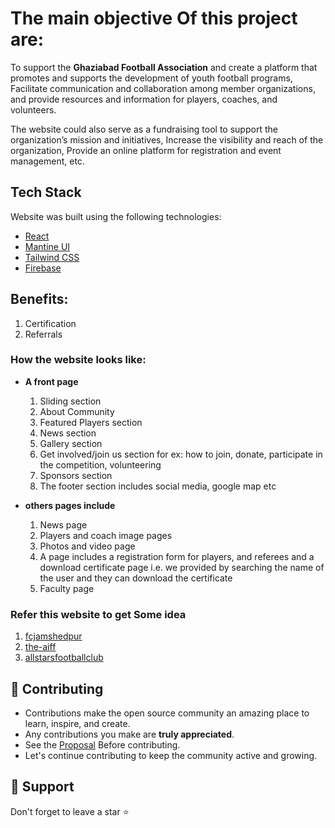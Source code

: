 # The main objective Of this project are: 

To support the <b>Ghaziabad Football Association</b> and create a platform that promotes and supports the development of youth football programs, Facilitate communication and collaboration among member organizations, and provide resources and information for players, coaches, and volunteers.

The website could also serve as a fundraising tool to support the organization’s mission and initiatives, Increase the visibility and reach of the organization, Provide an online platform for registration and event management, etc.


## Tech Stack

Website was built using the following technologies:

- [React](https://reactjs.org/) 
- [Mantine UI](https://ui.mantine.dev/) 
- [Tailwind CSS](https://tailwindcss.com/) 
- [Firebase](https://firebase.google.com/)

## Benefits:

1. Certification
2. Referrals

### How the website looks like:

- **A front page**
    1. Sliding section
    2. About Community
    3. Featured Players section
    4. News section
    5. Gallery section
    6. Get involved/join us section for ex: how to join, donate, participate in the competition, volunteering
    7. Sponsors section
    8. The footer section includes social media, google map etc

- **others pages include**
   1. News page
   2. Players and coach image pages
   3. Photos and video page
   4. A page includes a registration form for players, and referees and a download certificate page i.e. we provided by searching the name of the user and they can download the certificate
   5. Faculty page



### Refer this website to get Some idea
   1. <a href="https://www.fcjamshedpur.com/">fcjamshedpur</a>
   2. <a href="https://www.the-aiff.com/">the-aiff</a>
   3. <a href="http://www.allstarsfootballclub.com/">allstarsfootballclub</a>
   
## 🧰 Contributing
- Contributions make the open source community an amazing place to learn, inspire, and create.
- Any contributions you make are **truly appreciated**.
- See the <a href="https://quartz-pantry-0c1.notion.site/Proposal-2a2d943b9f5940b69c3a6de32824c5dd">Proposal</a> Before contributing.
- Let's continue contributing to keep the community active and growing.

## 🙏 Support

Don't forget to leave a star ⭐️

